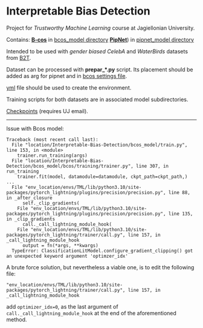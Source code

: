 # Interpretable Bias Detection
Project for *Trustworthy Machine Learning* course at Jagiellonian University.

Contains: 
[**B-cos**](https://github.com/B-cos/B-cos-v2) in [bcos_model directory](/bcos_model)
[**PipNet**](https://github.com/M-Nauta/PIPNet)) in [pipnet_model directory](/pipnet_model)

Intended to be used with *gender biased CelebA* and *WaterBirds* datasets from [B2T](https://github.com/alinlab/b2t).

Dataset can be processed with **prepar_\*.py** script. 
Its placement should be added as arg for pipnet and in [bcos settings file](/bcos_model/bcos/settings.py).

[yml](/TML_environment.yml) file should be used to create the environment. 

Training scripts for both datasets are in associated model subdirectories.

[Checkpoints](https://ujchmura-my.sharepoint.com/:f:/g/personal/michal_wronka_student_uj_edu_pl/EmJijtV__Q9BhGv-aBiHUdoBrJlAPszoTDqw8icyfOrQOQ?e=Xfyzeb) (requires UJ email).

---
Issue with Bcos model:

~~~
Traceback (most recent call last):
  File "location/Interpretable-Bias-Detection/bcos_model/train.py", line 153, in <module>
    trainer.run_training(args)
  File "location/Interpretable-Bias-Detection/bcos_model/bcos/training/trainer.py", line 307, in run_training
    trainer.fit(model, datamodule=datamodule, ckpt_path=ckpt_path,)
...
  File "env_location/envs/TML/lib/python3.10/site-packages/pytorch_lightning/plugins/precision/precision.py", line 88, in _after_closure
      self._clip_gradients(
    File "env_location/envs/TML/lib/python3.10/site-packages/pytorch_lightning/plugins/precision/precision.py", line 135, in _clip_gradients
      call._call_lightning_module_hook(
    File "env_location/envs/TML/lib/python3.10/site-packages/pytorch_lightning/trainer/call.py", line 157, in _call_lightning_module_hook
      output = fn(*args, **kwargs)
  TypeError: ClassificationLitModel.configure_gradient_clipping() got an unexpected keyword argument 'optimzer_idx'
~~~
A brute force solution, but nevertheless a viable one, is to edit the following file:
~~~ 
"env_location/envs/TML/lib/python3.10/site-packages/pytorch_lightning/trainer/call.py", line 157, in _call_lightning_module_hook
~~~ 
add `optimizer_idx=0`, as the last argument of `call._call_lightning_module_hook` at the end of the aforementioned method.
